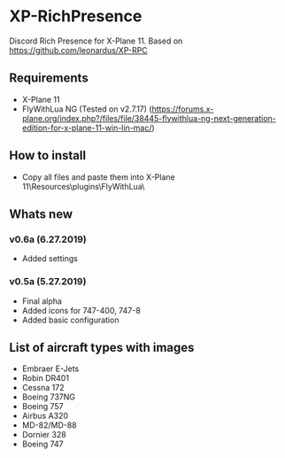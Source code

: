 # XP-RichPresence
Discord Rich Presence for X-Plane 11.
Based on https://github.com/leonardus/XP-RPC
## Requirements
- X-Plane 11
- FlyWithLua NG (Tested on v2.7.17) (https://forums.x-plane.org/index.php?/files/file/38445-flywithlua-ng-next-generation-edition-for-x-plane-11-win-lin-mac/)
## How to install
- Copy all files and paste them into X-Plane 11\Resources\plugins\FlyWithLua\
## Whats new
### v0.6a (6.27.2019)
- Added settings
### v0.5a (5.27.2019)
- Final alpha
- Added icons for 747-400, 747-8
- Added basic configuration
## List of aircraft types with images
- Embraer E-Jets
- Robin DR401
- Cessna 172
- Boeing 737NG
- Boeing 757
- Airbus A320
- MD-82/MD-88
- Dornier 328
- Boeing 747
